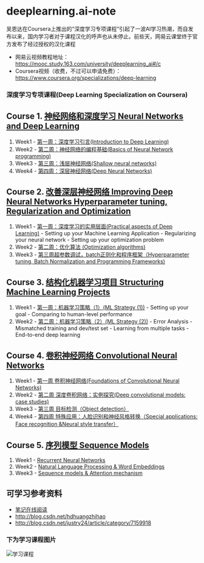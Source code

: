 # deeplearning.ai-note
吴恩达在Coursera上推出的“深度学习专项课程“引起了一波AI学习热潮，而自发布以来，国内学习者对于课程汉化的呼声也从未停止。前些天，网易云课堂终于官方发布了经过授权的汉化课程
* 网易云视频教程地址：https://mooc.study.163.com/university/deeplearning_ai#/c
* Coursera视频（收费，不过可以申请免费）：https://www.coursera.org/specializations/deep-learning


### 深度学习专项课程(Deep Learning Specialization on Coursera)




 ## Course 1. [神经网络和深度学习 Neural Networks and Deep Learning](https://www.youtube.com/watch?v=CS4cs9xVecg&list=PLkDaE6sCZn6Ec-XTbcX1uRg2_u4xOEky0)
 
1. Week1 - [第一周：深度学习引言(Introduction to Deep Learning)]()
2. Week2 - [第二周：神经网络的编程基础(Basics of Neural Network programming)]()
3. Week3 - [第三周：浅层神经网络(Shallow neural networks)]()
4. Week4 - [第四周：深层神经网络(Deep Neural Networks)]()

## Course 2. [改善深层神经网络 Improving Deep Neural Networks Hyperparameter tuning, Regularization and Optimization](https://www.youtube.com/watch?v=1waHlpKiNyY&list=PLkDaE6sCZn6Hn0vK8co82zjQtt3T2Nkqc)

1. Week1 - [第一周：深度学习的实用层面(Practical aspects of Deep Learning)]()
         - Setting up your Machine Learning Application
         - Regularizing your neural network
         - Setting up your optimization problem
2. Week2 - [第二周：优化算法 (Optimization algorithms)]()
3. Week3 - [第三周超参数调试，batch正则化和程序框架（Hyperparameter tuning, Batch Normalization and Programming Frameworks)]()

## Course 3. [结构化机器学习项目 Structuring Machine Learning Projects](https://www.youtube.com/watch?v=dFX8k1kXhOw&list=PLkDaE6sCZn6E7jZ9sN_xHwSHOdjUxUW_b)

1. Week1 - [第一周：机器学习策略（1）(ML Strategy (1))]()
         - Setting up your goal
         - Comparing to human-level performance
2. Week2 - [第二周：机器学习策略（2）(ML Strategy (2))]()
         - Error Analysis
         - Mismatched training and dev/test set
         - Learning from multiple tasks
         - End-to-end deep learning
         
 ## Course 4. [卷积神经网络 Convolutional Neural Networks](https://www.youtube.com/watch?v=ArPaAX_PhIs&list=PLkDaE6sCZn6Gl29AoE31iwdVwSG-KnDzF)
 
 1. Week1 - [第一周 卷积神经网络(Foundations of Convolutional Neural Networks)]()
 2. Week2 - [第二周 深度卷积网络：实例探究(Deep convolutional models: case studies)]() 
 3. Week3 - [第三周 目标检测（Object detection）]() 
 4. Week4 - [第四周 特殊应用：人脸识别和神经风格转换（Special applications: Face recognition &Neural style transfer）]() 


 ## Course 5. [序列模型 Sequence Models](https://www.youtube.com/watch?v=DejHQYAGb7Q&list=PLkDaE6sCZn6F6wUI9tvS_Gw1vaFAx6rd6)
 1. Week1 - [Recurrent Neural Networks]()
 2. Week2 - [Natural Language Processing & Word Embeddings]()
 3. Week3 - [Sequence models & Attention mechanism]()


## 可学习参考资料

* [笔记在线阅读](http://www.ai-start.com/dl2017)
* http://blog.csdn.net/hdhuangzhihao
* http://blog.csdn.net/justry24/article/category/7159918






### 下为学习课程图片

![学习课程](http://ojmcn9nlw.qnssl.com/blog/20170903/220626537.png?imageslim)